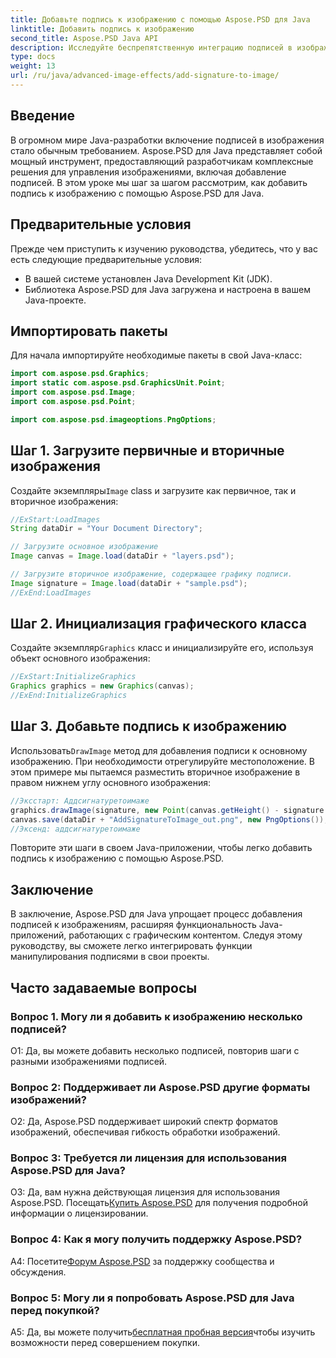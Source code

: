 ```yaml
---
title: Добавьте подпись к изображению с помощью Aspose.PSD для Java
linktitle: Добавить подпись к изображению
second_title: Aspose.PSD Java API
description: Исследуйте беспрепятственную интеграцию подписей в изображения с помощью Aspose.PSD для Java. Следуйте нашему пошаговому руководству, импортируйте необходимые пакеты и расширьте графические возможности вашего Java-приложения.
type: docs
weight: 13
url: /ru/java/advanced-image-effects/add-signature-to-image/
---
```

## Введение

В огромном мире Java-разработки включение подписей в изображения стало обычным требованием. Aspose.PSD для Java представляет собой мощный инструмент, предоставляющий разработчикам комплексные решения для управления изображениями, включая добавление подписей. В этом уроке мы шаг за шагом рассмотрим, как добавить подпись к изображению с помощью Aspose.PSD для Java.

## Предварительные условия

Прежде чем приступить к изучению руководства, убедитесь, что у вас есть следующие предварительные условия:

- В вашей системе установлен Java Development Kit (JDK).
- Библиотека Aspose.PSD для Java загружена и настроена в вашем Java-проекте.

## Импортировать пакеты

Для начала импортируйте необходимые пакеты в свой Java-класс:

```java
import com.aspose.psd.Graphics;
import static com.aspose.psd.GraphicsUnit.Point;
import com.aspose.psd.Image;
import com.aspose.psd.Point;

import com.aspose.psd.imageoptions.PngOptions;
```

## Шаг 1. Загрузите первичные и вторичные изображения

 Создайте экземпляры`Image` class и загрузите как первичное, так и вторичное изображения:

```java
//ExStart:LoadImages
String dataDir = "Your Document Directory";

// Загрузите основное изображение
Image canvas = Image.load(dataDir + "layers.psd");

// Загрузите вторичное изображение, содержащее графику подписи.
Image signature = Image.load(dataDir + "sample.psd");
//ExEnd:LoadImages
```

## Шаг 2. Инициализация графического класса

 Создайте экземпляр`Graphics` класс и инициализируйте его, используя объект основного изображения:

```java
//ExStart:InitializeGraphics
Graphics graphics = new Graphics(canvas);
//ExEnd:InitializeGraphics
```

## Шаг 3. Добавьте подпись к изображению

 Использовать`DrawImage` метод для добавления подписи к основному изображению. При необходимости отрегулируйте местоположение. В этом примере мы пытаемся разместить вторичное изображение в правом нижнем углу основного изображения:

```java
//Эксстарт: Аддсигнатуретоимаже
graphics.drawImage(signature, new Point(canvas.getHeight() - signature.getHeight(), canvas.getWidth() - signature.getWidth()));
canvas.save(dataDir + "AddSignatureToImage_out.png", new PngOptions());
//Эксенд: аддсигнатуретоимаже
```

Повторите эти шаги в своем Java-приложении, чтобы легко добавить подпись к изображению с помощью Aspose.PSD.

## Заключение

В заключение, Aspose.PSD для Java упрощает процесс добавления подписей к изображениям, расширяя функциональность Java-приложений, работающих с графическим контентом. Следуя этому руководству, вы сможете легко интегрировать функции манипулирования подписями в свои проекты.

## Часто задаваемые вопросы

### Вопрос 1. Могу ли я добавить к изображению несколько подписей?

О1: Да, вы можете добавить несколько подписей, повторив шаги с разными изображениями подписей.

### Вопрос 2: Поддерживает ли Aspose.PSD другие форматы изображений?

О2: Да, Aspose.PSD поддерживает широкий спектр форматов изображений, обеспечивая гибкость обработки изображений.

### Вопрос 3: Требуется ли лицензия для использования Aspose.PSD для Java?

 О3: Да, вам нужна действующая лицензия для использования Aspose.PSD. Посещать[Купить Aspose.PSD](https://purchase.aspose.com/buy) для получения подробной информации о лицензировании.

### Вопрос 4: Как я могу получить поддержку Aspose.PSD?

 А4: Посетите[Форум Aspose.PSD](https://forum.aspose.com/c/psd/34) за поддержку сообщества и обсуждения.

### Вопрос 5: Могу ли я попробовать Aspose.PSD для Java перед покупкой?

 A5: Да, вы можете получить[бесплатная пробная версия](https://releases.aspose.com/)чтобы изучить возможности перед совершением покупки.
